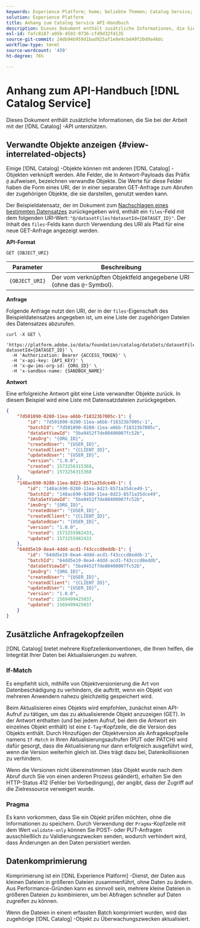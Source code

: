 ```yaml
---
keywords: Experience Platform; home; beliebte Themen; Catalog Service; Katalog-API; Anhang
solution: Experience Platform
title: Anhang zum Catalog Service API-Handbuch
description: Dieses Dokument enthält zusätzliche Informationen, die Sie bei der Arbeit mit der Catalog-API in Adobe Experience Platform unterstützen.
exl-id: fafc8187-a95b-4592-9736-cfd9d32fd135
source-git-commit: 24db94b959d1bad925af1e8e9cbd49f20d9a46dc
workflow-type: tm+mt
source-wordcount: '459'
ht-degree: 76%

---
```


# Anhang zum API-Handbuch [!DNL Catalog Service]

Dieses Dokument enthält zusätzliche Informationen, die Sie bei der Arbeit mit der [!DNL Catalog] -API unterstützen.

## Verwandte Objekte anzeigen {#view-interrelated-objects}

Einige [!DNL Catalog] -Objekte können mit anderen [!DNL Catalog] -Objekten verknüpft werden. Alle Felder, die in Antwort-Payloads das Präfix `@` aufweisen, bezeichnen verwandte Objekte. Die Werte für diese Felder haben die Form eines URI, der in einer separaten GET-Anfrage zum Abrufen der zugehörigen Objekte, die sie darstellen, genutzt werden kann.

Der Beispieldatensatz, der im Dokument zum [Nachschlagen eines bestimmten Datensatzes](look-up-object.md) zurückgegeben wird, enthält ein `files`-Feld mit dem folgenden URI-Wert: `"@/datasetFiles?datasetId={DATASET_ID}"`. Der Inhalt des `files`-Felds kann durch Verwendung des URI als Pfad für eine neue GET-Anfrage angezeigt werden.

**API-Format**

```http
GET {OBJECT_URI}
```

| Parameter | Beschreibung |
| --- | --- |
| `{OBJECT_URI}` | Der vom verknüpften Objektfeld angegebene URI (ohne das `@`-Symbol). |

**Anfrage**

Folgende Anfrage nutzt den URI, der in der `files`-Eigenschaft des Beispieldatensatzes angegeben ist, um eine Liste der zugehörigen Dateien des Datensatzes abzurufen.

```shell
curl -X GET \
  'https://platform.adobe.io/data/foundation/catalog/dataSets/datasetFiles?datasetId={DATASET_ID}' \
  -H 'Authorization: Bearer {ACCESS_TOKEN}' \
  -H 'x-api-key: {API_KEY}' \
  -H 'x-gw-ims-org-id: {ORG_ID}' \
  -H 'x-sandbox-name: {SANDBOX_NAME}'
```

**Antwort**

Eine erfolgreiche Antwort gibt eine Liste verwandter Objekte zurück. In diesem Beispiel wird eine Liste mit Datensatzdateien zurückgegeben.

```json
{
    "7d501090-0280-11ea-a6bb-f18323b7005c-1": {
        "id": "7d501090-0280-11ea-a6bb-f18323b7005c-1",
        "batchId": "7d501090-0280-11ea-a6bb-f18323b7005c",
        "dataSetViewId": "5ba9452f7de80400007fc52b",
        "imsOrg": "{ORG_ID}",
        "createdUser": "{USER_ID}",
        "createdClient": "{CLIENT_ID}",
        "updatedUser": "{USER_ID}",
        "version": "1.0.0",
        "created": 1573256315368,
        "updated": 1573256315368
    },
    "148ac690-0280-11ea-8d23-8571a35dce49-1": {
        "id": "148ac690-0280-11ea-8d23-8571a35dce49-1",
        "batchId": "148ac690-0280-11ea-8d23-8571a35dce49",
        "dataSetViewId": "5ba9452f7de80400007fc52b",
        "imsOrg": "{ORG_ID}",
        "createdUser": "{USER_ID}",
        "createdClient": "{CLIENT_ID}",
        "updatedUser": "{USER_ID}",
        "version": "1.0.0",
        "created": 1573255982433,
        "updated": 1573255982433
    },
    "64dd5e19-8ea4-4ddd-acd1-f43cccd8eddb-1": {
        "id": "64dd5e19-8ea4-4ddd-acd1-f43cccd8eddb-1",
        "batchId": "64dd5e19-8ea4-4ddd-acd1-f43cccd8eddb",
        "dataSetViewId": "5ba9452f7de80400007fc52b",
        "imsOrg": "{ORG_ID}",
        "createdUser": "{USER_ID}",
        "createdClient": "{CLIENT_ID}",
        "updatedUser": "{USER_ID}",
        "version": "1.0.0",
        "created": 1569499425037,
        "updated": 1569499425037
    }
}
```

## Zusätzliche Anfragekopfzeilen

[!DNL Catalog] bietet mehrere Kopfzeilenkonventionen, die Ihnen helfen, die Integrität Ihrer Daten bei Aktualisierungen zu wahren.

### If-Match

Es empfiehlt sich, mithilfe von Objektversionierung die Art von Datenbeschädigung zu verhindern, die auftritt, wenn ein Objekt von mehreren Anwendern nahezu gleichzeitig gespeichert wird.

Beim Aktualisieren eines Objekts wird empfohlen, zunächst einen API-Aufruf zu tätigen, um das zu aktualisierende Objekt anzuzeigen (GET). In der Antwort enthalten (und bei jedem Aufruf, bei dem die Antwort ein einzelnes Objekt enthält) ist eine `E-Tag`-Kopfzeile, die die Version des Objekts enthält. Durch Hinzufügen der Objektversion als Anfragekopfzeile namens `If-Match` in Ihren Aktualisierungsaufrufen (PUT oder PATCH) wird dafür gesorgt, dass die Aktualisierung nur dann erfolgreich ausgeführt wird, wenn die Version weiterhin gleich ist. Dies trägt dazu bei, Datenkollisionen zu verhindern.

Wenn die Versionen nicht übereinstimmen (das Objekt wurde nach dem Abruf durch Sie von einen anderen Prozess geändert), erhalten Sie den HTTP-Status 412 (Fehler bei Vorbedingung), der angibt, dass der Zugriff auf die Zielressource verweigert wurde.

### Pragma

Es kann vorkommen, dass Sie ein Objekt prüfen möchten, ohne die Informationen zu speichern. Durch Verwendung der `Pragma`-Kopfzeile mit dem Wert `validate-only` können Sie POST- oder PUT-Anfragen ausschließlich zu Validierungszwecken senden, wodurch verhindert wird, dass Änderungen an den Daten persistiert werden.

## Datenkomprimierung

Komprimierung ist ein [!DNL Experience Platform] -Dienst, der Daten aus kleinen Dateien in größeren Dateien zusammenführt, ohne Daten zu ändern. Aus Performance-Gründen kann es sinnvoll sein, mehrere kleine Dateien in größeren Dateien zu kombinieren, um bei Abfragen schneller auf Daten zugreifen zu können.

Wenn die Dateien in einem erfassten Batch komprimiert wurden, wird das zugehörige [!DNL Catalog] -Objekt zu Überwachungszwecken aktualisiert.
